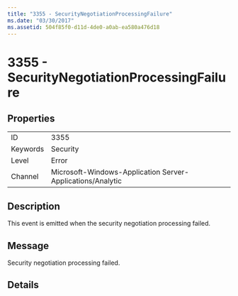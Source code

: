 ```yaml
---
title: "3355 - SecurityNegotiationProcessingFailure"
ms.date: "03/30/2017"
ms.assetid: 504f85f0-d11d-4de0-a0ab-ea580a476d18
---
```

# 3355 - SecurityNegotiationProcessingFailure
## Properties  
  
|||  
|-|-|  
|ID|3355|  
|Keywords|Security|  
|Level|Error|  
|Channel|Microsoft-Windows-Application Server-Applications/Analytic|  
  
## Description  
 This event is emitted when the security negotiation processing failed.  
  
## Message  
 Security negotiation processing failed.  
  
## Details

